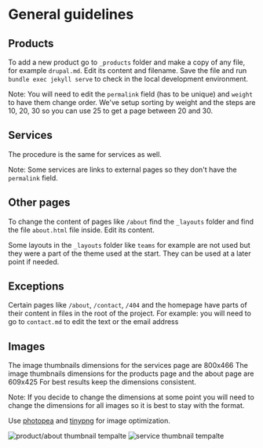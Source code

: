 # General guidelines

## Products
To add a new product go to `_products` folder and make a copy of any file, for example `drupal.md`. Edit its content and filename. Save the file and run `bundle exec jekyll serve` to check in the local development environment.

Note: You will need to edit the `permalink` field (has to be unique) and `weight` to have them change order. We've setup sorting by weight and the steps are 10, 20, 30 so you can use 25 to get a page between 20 and 30.

## Services
The procedure is the same for services as well.

Note: Some services are links to external pages so they don't have the `permalink` field.

## Other pages
To change the content of pages like `/about` find the `_layouts` folder and find the file `about.html` file inside. Edit its content.

Some layouts in the `_layouts` folder like `teams` for example are not used but they were a part of the theme used at the start. They can be used at a later point if needed.

## Exceptions
Certain pages like `/about`, `/contact`, `/404` and the homepage have parts of their content in files in the root of the project. For example: you will need to go to `contact.md` to edit the text or the email address

## Images
The image thumbnails dimensions for the services page are 800x466
The image thumbnails dimensions for the products page and the about page are 609x425
For best results keep the dimensions consistent.

Note: If you decide to change the dimensions at some point you will need to change the dimensions for all images so it is best to stay with the format.

Use [photopea](https://www.photopea.com/) and [tinypng](https://tinypng.com/) for image optimization.

![product/about thumbnail tempalte](https://user-images.githubusercontent.com/13383578/220555751-74a47c75-c58d-4325-92a3-8aa11ad8fb28.png)
![service thumbnail tempalte](https://user-images.githubusercontent.com/13383578/220555958-4ea4caf3-d99c-4b93-bf97-6bbc8a732ad9.png)
